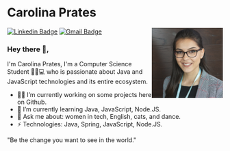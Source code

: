 # Carolina Prates

<img src="https://github.com/cpprates/cpprates/blob/master/assets/githubpic.png" width="33%" alt="Carolina Prates" align="right"/>

[![Linkedin Badge](https://img.shields.io/badge/-carolinapprates-blue?style=flat-square&logo=Linkedin&logoColor=white&link=https://www.linkedin.com/in/carolinapprates/)](https://www.linkedin.com/in/carolinapprates/)
[![Gmail Badge](https://img.shields.io/badge/-cpprates18@gmail.com-c14438?style=flat-square&logo=Gmail&logoColor=white&link=mailto:cpprates18@gmail.com)](mailto:cpprates18@gmail.com)

### Hey there 👋, 
I'm Carolina Prates, I'm a Computer Science Student 👩‍🎓💻 who is passionate about Java and JavaScript technologies and its entire ecosystem. 

- 👩‍💻 I’m currently working on some projects here on Github.
- 📖 I’m currently learning Java, JavaScript, Node.JS.
- 💬 Ask me about: women in tech, English, cats, and dance.
- ⚡ Technologies: Java, Spring, JavaScript, Node.JS.

"Be the change you want to see in the world."
